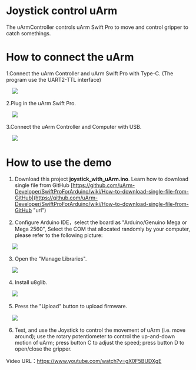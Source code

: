 # Joystick control uArm

The uArmController controls uArm Swift Pro to move and control gripper to catch somethings.

# How to connect the uArm
1.Connect the uArm Controller and uArm Swift Pro with Type-C.
(The program use the UART2-TTL interface)

&nbsp;&nbsp;&nbsp;&nbsp;![](https://github.com/uArm-Developer/Controller/blob/master/scene_demo/joystick_with_uArm/image/Controller_uArm.jpg)

2.Plug in the uArm Swift Pro.

&nbsp;&nbsp;&nbsp;&nbsp;![](https://github.com/uArm-Developer/Controller/blob/master/scene_demo/joystick_with_uArm/image/Plug_uArm.jpg)

3.Connect the uArm Controller and Computer with USB.

&nbsp;&nbsp;&nbsp;&nbsp;![](https://github.com/uArm-Developer/Controller/blob/master/scene_demo/joystick_with_uArm/image/Controller_PC.jpg)

# How to use the demo
1. Download this project **joystick_with_uArm.ino**. 
   Learn how to download single file from GitHub [https://github.com/uArm-Developer/SwiftProForArduino/wiki/How-to-download-single-file-from-GitHub](https://github.com/uArm-Developer/SwiftProForArduino/wiki/How-to-download-single-file-from-GitHub "url")

2. Conﬁgure Arduino IDE，select the board as "Arduino/Genuino Mega or Mega 2560", Select the COM that allocated randomly by your computer, please refer to the following picture:

&nbsp;&nbsp;&nbsp;&nbsp;![](https://github.com/uArm-Developer/Controller/blob/master/scene_demo/joystick_with_uArm/image/tool_set.jpg)

3. Open the "Manage Libraries".

&nbsp;&nbsp;&nbsp;&nbsp;![](https://github.com/uArm-Developer/Controller/blob/master/scene_demo/joystick_with_uArm/image/install_lib.jpg) 

4. Install u8glib.

&nbsp;&nbsp;&nbsp;&nbsp;![](https://github.com/uArm-Developer/Controller/blob/master/scene_demo/joystick_with_uArm/image/u8glib.jpg)

5. Press the "Upload" button to upload ﬁrmware.

&nbsp;&nbsp;&nbsp;&nbsp;![](https://github.com/uArm-Developer/Controller/blob/master/scene_demo/joystick_with_uArm/image/upload.jpg)

6. Test, and use the Joystick to control the movement of uArm (i.e. move around); use the rotary potentiometer to control the up-and-down motion of uArm; press button C to adjust the speed; press button D to open/close the gripper.


Video URL：https://www.youtube.com/watch?v=gX0F5BUDXgE 